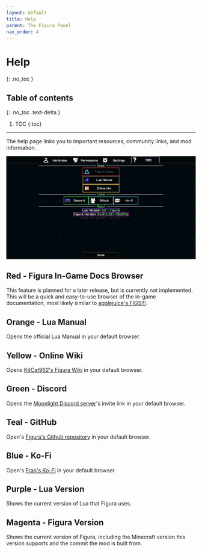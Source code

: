 ```yaml
---
layout: default
title: Help
parent: The Figura Panel
nav_order: 4
---
```


# Help
{: .no_toc }

## Table of contents
{: .no_toc .text-delta }

1. TOC
{:toc}

---

The help page links you to important resources, community links, and mod information.

![](https://github.com/Slymeball/figura-wiki/blob/main/images/figura/panel/help.png?raw=true)

## Red - Figura In-Game Docs Browser

This feature is planned for a later release, but is currently not implemented. This will be a quick and easy-to-use browser of the in-game documentation, most likely similar to [applejuice's FIGS!!!](https://applejuiceyy.github.io/figs).

## Orange - Lua Manual

Opens the official Lua Manual in your default browser.

## Yellow - Online Wiki

Opens [KitCat962's Figura Wiki](https://github.com/KitCat962/FiguraRewriteRewrite/wiki) in your default browser.

## Green - Discord

Opens the [Moonlight Discord server](https://discord.gg/figura)'s invite link in your default browser.

## Teal - GitHub

Open's [Figura's Github repository](https://github.com/Kingdom-of-The-Moon/FiguraRewriteRewrite) in your default browser.

## Blue - Ko-Fi

Open's [Fran's Ko-Fi](https://ko-fi.com/francy_chan) in your default browser

## Purple - Lua Version

Shows the current version of Lua that Figura uses.

## Magenta - Figura Version

Shows the current version of Figura, including the Minecraft version this version supports and the commit the mod is built from.